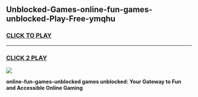 
## Unblocked-Games-online-fun-games-unblocked-Play-Free-ymqhu
<h3>
<a href="https://premium76.site?title=online-fun-games-unblocked&ref=18A1">CLICK TO PLAY</a></h3>
<hr>

<h3>
<a href="https://premium76.site?title=online-fun-games-unblocked&ref=18A1">CLICK 2 PLAY</a>
  
</h3>

<a href="https://premium76.site?title=online-fun-games-unblocked&ref=18A1"><img src="https://clearcache.store/games.png"></a>


**online-fun-games-unblocked games unblocked: Your Gateway to Fun and Accessible Online Gaming**
